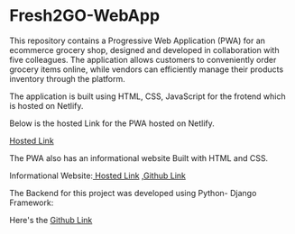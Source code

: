 # Fresh2GO-WebApp


This repository contains a Progressive Web Application (PWA) for an ecommerce grocery shop, designed and developed in collaboration with five colleagues. The application allows customers to conveniently order grocery items online, while vendors can efficiently manage their products inventory through the platform.


The application is built using HTML, CSS, JavaScript for the frotend which is hosted on Netlify.


Below is the hosted Link for the PWA hosted on Netlify.

[Hosted Link](https://wanjikode-fresh2go-pwa.netlify.app)


The PWA also has an informational website Built with HTML and CSS.

Informational Website:[ Hosted Link](https://wanjikode-fresh2go-info-website.netlify.app)
                     ,[Github Link](https://github.com/swanjikumainaa/Susan_fresh2GO_informational_website.git)                                  




The Backend for this project was developed using Python- Django Framework:

Here's the [Github Link](https://github.com/swanjikumainaa/GreenKiosk-Backend-Django.git)









